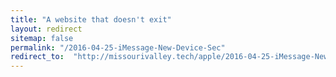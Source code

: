 ```yaml
---
title: "A website that doesn't exit"
layout: redirect
sitemap: false
permalink: "/2016-04-25-iMessage-New-Device-Sec"
redirect_to:  "http://missourivalley.tech/apple/2016-04-25-iMessage-New-Device-Sec"
---
```

